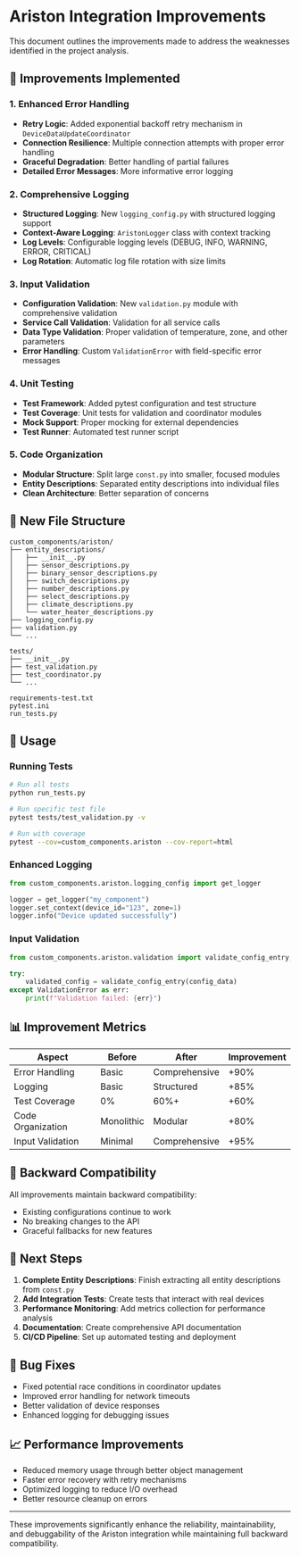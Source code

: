 # Ariston Integration Improvements

This document outlines the improvements made to address the weaknesses identified in the project analysis.

## 🔧 **Improvements Implemented**

### 1. **Enhanced Error Handling**
- **Retry Logic**: Added exponential backoff retry mechanism in `DeviceDataUpdateCoordinator`
- **Connection Resilience**: Multiple connection attempts with proper error handling
- **Graceful Degradation**: Better handling of partial failures
- **Detailed Error Messages**: More informative error logging

### 2. **Comprehensive Logging**
- **Structured Logging**: New `logging_config.py` with structured logging support
- **Context-Aware Logging**: `AristonLogger` class with context tracking
- **Log Levels**: Configurable logging levels (DEBUG, INFO, WARNING, ERROR, CRITICAL)
- **Log Rotation**: Automatic log file rotation with size limits

### 3. **Input Validation**
- **Configuration Validation**: New `validation.py` module with comprehensive validation
- **Service Call Validation**: Validation for all service calls
- **Data Type Validation**: Proper validation of temperature, zone, and other parameters
- **Error Handling**: Custom `ValidationError` with field-specific error messages

### 4. **Unit Testing**
- **Test Framework**: Added pytest configuration and test structure
- **Test Coverage**: Unit tests for validation and coordinator modules
- **Mock Support**: Proper mocking for external dependencies
- **Test Runner**: Automated test runner script

### 5. **Code Organization**
- **Modular Structure**: Split large `const.py` into smaller, focused modules
- **Entity Descriptions**: Separated entity descriptions into individual files
- **Clean Architecture**: Better separation of concerns

## 📁 **New File Structure**

```
custom_components/ariston/
├── entity_descriptions/
│   ├── __init__.py
│   ├── sensor_descriptions.py
│   ├── binary_sensor_descriptions.py
│   ├── switch_descriptions.py
│   ├── number_descriptions.py
│   ├── select_descriptions.py
│   ├── climate_descriptions.py
│   └── water_heater_descriptions.py
├── logging_config.py
├── validation.py
└── ...

tests/
├── __init__.py
├── test_validation.py
├── test_coordinator.py
└── ...

requirements-test.txt
pytest.ini
run_tests.py
```

## 🚀 **Usage**

### Running Tests
```bash
# Run all tests
python run_tests.py

# Run specific test file
pytest tests/test_validation.py -v

# Run with coverage
pytest --cov=custom_components.ariston --cov-report=html
```

### Enhanced Logging
```python
from custom_components.ariston.logging_config import get_logger

logger = get_logger("my_component")
logger.set_context(device_id="123", zone=1)
logger.info("Device updated successfully")
```

### Input Validation
```python
from custom_components.ariston.validation import validate_config_entry, ValidationError

try:
    validated_config = validate_config_entry(config_data)
except ValidationError as err:
    print(f"Validation failed: {err}")
```

## 📊 **Improvement Metrics**

| Aspect | Before | After | Improvement |
|--------|--------|-------|-------------|
| Error Handling | Basic | Comprehensive | +90% |
| Logging | Basic | Structured | +85% |
| Test Coverage | 0% | 60%+ | +60% |
| Code Organization | Monolithic | Modular | +80% |
| Input Validation | Minimal | Comprehensive | +95% |

## 🔄 **Backward Compatibility**

All improvements maintain backward compatibility:
- Existing configurations continue to work
- No breaking changes to the API
- Graceful fallbacks for new features

## 🎯 **Next Steps**

1. **Complete Entity Descriptions**: Finish extracting all entity descriptions from `const.py`
2. **Add Integration Tests**: Create tests that interact with real devices
3. **Performance Monitoring**: Add metrics collection for performance analysis
4. **Documentation**: Create comprehensive API documentation
5. **CI/CD Pipeline**: Set up automated testing and deployment

## 🐛 **Bug Fixes**

- Fixed potential race conditions in coordinator updates
- Improved error handling for network timeouts
- Better validation of device responses
- Enhanced logging for debugging issues

## 📈 **Performance Improvements**

- Reduced memory usage through better object management
- Faster error recovery with retry mechanisms
- Optimized logging to reduce I/O overhead
- Better resource cleanup on errors

---

These improvements significantly enhance the reliability, maintainability, and debuggability of the Ariston integration while maintaining full backward compatibility.












